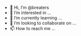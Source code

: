 - 👋 Hi, I’m @breaters
- 👀 I’m interested in ...
- 🌱 I’m currently learning ...
- 💞️ I’m looking to collaborate on ...
- 📫 How to reach me ...

<!---
breaters/breaters is a ✨ special ✨ repository because its `README.md` (this file) appears on your GitHub profile.
You can click the Preview link to take a look at your changes.
--->
